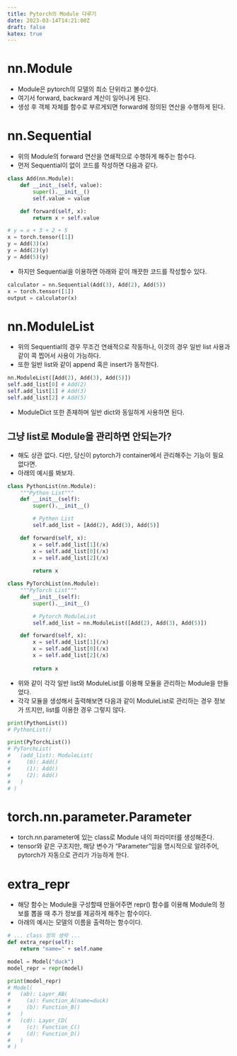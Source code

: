 ```yaml
---
title: Pytorch의 Module 다루기
date: 2023-03-14T14:21:00Z
draft: false
katex: true
---
```


# nn.Module

- Module은 pytorch의 모델의 최소 단위라고 볼수있다.
- 여기서 forward, backward 계산이 일어나게 된다.
- 생성 후 객체 자체를 함수로 부르게되면 forward에 정의된 연산을 수행하게 된다.

# nn.Sequential

- 위의 Module의 forward 연산을 연쇄적으로 수행하게 해주는 함수다.
- 먼저 Sequential이 없이 코드를 작성하면 다음과 같다.

```python
class Add(nn.Module):
    def __init__(self, value):
        super().__init__()
        self.value = value

    def forward(self, x):
        return x + self.value

# y = x + 3 + 2 + 5
x = torch.tensor([1])
y = Add(3)(x)
y = Add(2)(y)
y = Add(5)(y)
```

- 하지만 Sequential을 이용하면 아래와 같이 깨끗한 코드를 작성할수 있다.

```python
calculator = nn.Sequential(Add(3), Add(2), Add(5))
x = torch.tensor([1])
output = calculator(x)
```

# nn.ModuleList

- 위의 Sequential의 경우 무조건 연쇄적으로 작동하나, 이것의 경우 일반 list 사용과 같이 콕 찝어서 사용이 가능하다.
- 또한 일반 list와 같이 append 혹은 insert가 동작한다.

```python
nn.ModuleList([Add(2), Add(3), Add(5)])
self.add_list[0] # Add(2)
self.add_list[1] # Add(3)
self.add_list[2] # Add(5)
```

- ModuleDict 또한 존재하며 일반 dict와 동일하게 사용하면 된다.

## 그냥 list로 Module을 관리하면 안되는가?

- 해도 상관 없다. 다만, 당신이 pytorch가 container에서 관리해주는 기능이 필요 없다면.
- 아래의 예시를 봐보자.

```python
class PythonList(nn.Module):
    """Python List"""
    def __init__(self):
        super().__init__()

        # Python List
        self.add_list = [Add(2), Add(3), Add(5)]

    def forward(self, x):
        x = self.add_list[1](/x)
        x = self.add_list[0](/x)
        x = self.add_list[2](/x)
        
        return x

class PyTorchList(nn.Module):
    """PyTorch List"""
    def __init__(self):
        super().__init__()

        # Pytorch ModuleList
        self.add_list = nn.ModuleList([Add(2), Add(3), Add(5)])

    def forward(self, x):
        x = self.add_list[1](/x)
        x = self.add_list[0](/x)
        x = self.add_list[2](/x)
        
        return x
```

- 위와 같이 각각 일반 list와 ModuleList를 이용해 모듈을 관리하는 Module을 만들었다.
- 각각 모듈을 생성해서 출력해보면 다음과 같이 ModuleList로 관리하는 경우 정보가 뜨지만, list를 이용한 경우 그렇지 않다.

```python
print(PythonList())
# PythonList()

print(PyTorchList())
# PyTorchList(
#   (add_list): ModuleList(
#     (0): Add()
#     (1): Add()
#     (2): Add()
#   )
# )
```

# torch.nn.parameter.Parameter

- torch.nn.parameter에 있는 class로 Module 내의 파라미터를 생성해준다.
- tensor와 같은 구조지만, 해당 변수가 “Parameter”임을 명시적으로 알려주어, pytorch가 자동으로 관리가 가능하게 한다.

# extra_repr

- 해당 함수는 Module을 구성할때 만들어주면 repr() 함수를 이용해 Module의 정보를 뽑을 때 추가 정보를 제공하게 해주는 함수이다.
- 아래의 예시는 모델의 이름을 출력하는 함수이다.

```python
# ... class 정의 생략 ...
def extra_repr(self):
    return "name=" + self.name

model = Model("duck")
model_repr = repr(model)

print(model_repr)
# Model(
#   (ab): Layer_AB(
#     (a): Function_A(name=duck)
#     (b): Function_B()
#   )
#   (cd): Layer_CD(
#     (c): Function_C()
#     (d): Function_D()
#   )
# )
```
<!-- 
# hook

# apply -->

